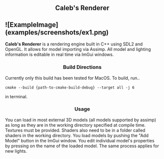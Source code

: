 <h2 align = center>Caleb's Renderer<h2>
![ExampleImage](examples/screenshots/ex1.png) </h2>

**Caleb's Renderer** is a rendering engine built in C++ using SDL2 and OpenGL.
It allows for model importing via Assimp. All model and lighting information is
editable in real time via ImGui windows.


<h3 align = center>Build Directions</h3>
Currently only this build has been tested for MacOS. To build, run..

    cmake --build {path-to-cmake-build-debug} --target all -j 6

in terminal. 

<h3 align = center>Usage</h3>
You can load in most external 3D models (all models supported by assimp) 
as long as they are in the working directory specified at compile time. Textures
must be provided. Shaders also need to be in a folder called shaders in the working 
directory. You load models by pushing the "Add Model" button in the ImGui 
window. You edit individual model's properties by pressing on the name of the loaded 
model. The same process applies for new lights.